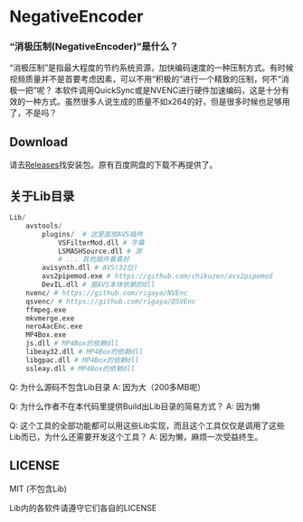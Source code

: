 # NegativeEncoder

### **“消极压制(NegativeEncoder)”是什么？**

“消极压制”是指最大程度的节约系统资源，加快编码速度的一种压制方式。有时候视频质量并不是首要考虑因素，可以不用“积极的”进行一个精致的压制，何不“消极一把”呢？
本软件调用QuickSync或是NVENC进行硬件加速编码，这是十分有效的一种方式。虽然很多人说生成的质量不如x264的好，但是很多时候也足够用了，不是吗？

## Download

请去[Releases](https://github.com/zyzsdy/NegativeEncoder/releases)找安装包。原有百度网盘的下载不再提供了。

## 关于Lib目录

```python
Lib/
    avstools/
        plugins/  # 这里面放AVS插件
            VSFilterMod.dll # 字幕
            LSMASHSource.dll # 源
            # ... 其他插件看喜好
        avisynth.dll # AVS(32位)
        avs2pipemod.exe # https://github.com/chikuzen/avs2pipemod
        DevIL.dll # 是AVS本体依赖的dll
    nvenc/ # https://github.com/rigaya/NVEnc
    qsvenc/ # https://github.com/rigaya/QSVEnc
    ffmpeg.exe
    mkvmerge.exe
    neroAacEnc.exe
    MP4Box.exe
    js.dll # MP4Box的依赖dll
    libeay32.dll # MP4Box的依赖dll
    libgpac.dll # MP4Box的依赖dll
    ssleay.dll # MP4Box的依赖dll
```

Q: 为什么源码不包含Lib目录
A: 因为大（200多MB呢）

Q: 为什么作者不在本代码里提供Build出Lib目录的简易方式？
A: 因为懒

Q: 这个工具的全部功能都可以用这些Lib实现，而且这个工具仅仅是调用了这些Lib而已，为什么还需要开发这个工具？
A: 因为懒，麻烦一次受益终生。

## LICENSE

MIT (不包含Lib)

Lib内的各软件请遵守它们各自的LICENSE